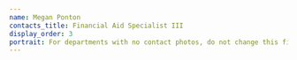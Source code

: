 ```yaml
---
name: Megan Ponton
contacts_title: Financial Aid Specialist III
display_order: 3
portrait: For departments with no contact photos, do not change this field.
---
```

